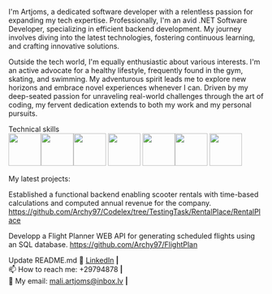 I'm Artjoms, a dedicated software developer with a relentless passion for expanding my tech expertise. Professionally, I'm an avid .NET Software Developer, specializing in efficient backend development. My journey involves diving into the latest technologies, fostering continuous learning, and crafting innovative solutions.

Outside the tech world, I'm equally enthusiastic about various interests. I'm an active advocate for a healthy lifestyle, frequently found in the gym, skating, and swimming. My adventurous spirit leads me to explore new horizons and embrace novel experiences whenever I can. Driven by my deep-seated passion for unraveling real-world challenges through the art of coding, my fervent dedication extends to both my work and my personal pursuits.


 Technical skills</br>
<img src="https://cdn.jsdelivr.net/gh/devicons/devicon/icons/csharp/csharp-original.svg" width="64" height="64" /><img src="https://cdn.jsdelivr.net/gh/devicons/devicon/icons/dot-net/dot-net-original-wordmark.svg" width="64" height="64" /><img src="https://cdn.jsdelivr.net/gh/devicons/devicon/icons/git/git-original.svg" width="64" height="64" /> <img src="https://cdn.jsdelivr.net/gh/devicons/devicon/icons/typescript/typescript-original.svg" width="64" height="64" /> <img src="https://cdn.jsdelivr.net/gh/devicons/devicon/icons/javascript/javascript-original.svg" width="64" height="64" /><img src="https://cdn.jsdelivr.net/gh/devicons/devicon/icons/html5/html5-original.svg" width="64" height="64" /> <img src="https://cdn.jsdelivr.net/gh/devicons/devicon/icons/css3/css3-original.svg" width="64" height="64" />


My latest projects:

Established a functional backend enabling scooter rentals with time-based calculations and computed annual revenue for the company. https://github.com/Archy97/Codelex/tree/TestingTask/RentalPlace/RentalPlace

Developp a Flight Planner WEB API for generating scheduled flights using an SQL database. https://github.com/Archy97/FlightPlan

Update README.md
👔 [LinkedIn](https://www.linkedin.com/in/artjoms-malisevs/) **|**  
📫 How to reach me: +29794878 **|**  
📧 My email: mali.artjoms@inbox.lv **|**  
